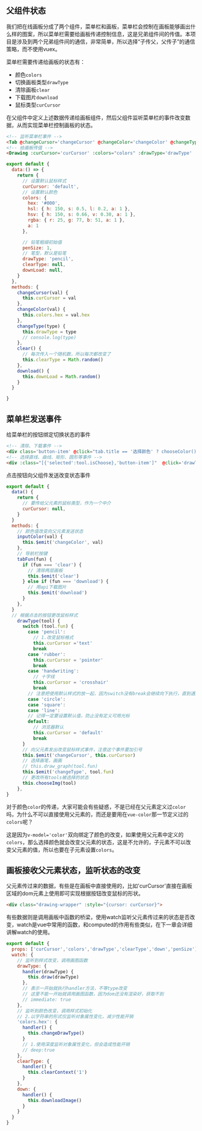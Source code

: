 ## 父组件状态
我们把在线画板分成了两个组件，菜单栏和画板，菜单栏会控制在画板能够画出什么样的图案，所以菜单栏需要给画板传递控制信息，这是兄弟组件间的传值。本项目是涉及到两个兄弟组件间的通信，非常简单，所以选择“子传父，父传子”的通信策略，而不使用vuex。

菜单栏需要传递给画板的状态有：
- 颜色`colors`
- 切换画板类型`drawType`
- 清除画板`clear`
- 下载图片`download`
- 鼠标类型`curCursor`

在父组件中定义上述数据传递给画板组件，然后父组件监听菜单栏的事件改变数据，从而实现菜单栏控制画板的状态。
```html
<!-- 监听菜单栏事件 -->
<Tab @changeCursor='changeCursor' @changeColor='changeColor' @changeType='changeType' @clear='clear' @download='download'></Tab>
<!-- 给画板传值 -->
<Drawing :curCursor='curCursor' :colors="colors" :drawType='drawType' :clearType='clearType' :downLoad='downLoad'></Drawing>
```
```javascript
export default {
  data:() => {
    return {
      // 设置默认鼠标样式
      curCursor: 'default',
      // 设置默认颜色
      colors: {
        hex: '#000',
        hsl: { h: 150, s: 0.5, l: 0.2, a: 1 },
        hsv: { h: 150, s: 0.66, v: 0.30, a: 1 },
        rgba: { r: 25, g: 77, b: 51, a: 1 },
        a: 1
      },

      // 铅笔粗细初始值
      penSize: 1,
      // 笔型，默认是铅笔
      drawType: 'pencil',
      clearType: null,
      downLoad: null,
    }
  },
  methods: {
    changeCursor(val) {
      this.curCursor = val
    },
    changeColor(val) {
      this.colors.hex = val.hex
    },
    changeType(type) {
      this.drawType = type
      // console.log(type)
    },
    clear() {
      // 每次传入一个随机数，所以每次都改变了
      this.clearType = Math.random()
    },
    download() {
      this.downLoad = Math.random()
    }
  }

}
```
## 菜单栏发送事件
给菜单栏的按钮绑定切换状态的事件
```html
<!-- 清除、下载事件 -->
<div class='button-item' @click="tab.title == '选择颜色' ? chooseColor() : tabFun(tab.fun)"><span class="iconfont">{{tab.icon}}</span></div>
<!-- 选择直线、曲线、矩形、圆形等事件 -->
<div :class="[{'selected':tool.isChoose},'button-item']"  @click='drawType(tool)'><span class="iconfont">{{tool.icon}}</span></div>
```
点击按钮向父组件发送改变状态事件
```javascript
export default {
  data() {
    return {
      // 要传给父元素的鼠标类型，作为一个中介
      curCursor: null,
    }
  }
  methods: {
    // 颜色值改变向父元素发送状态
    inputColor(val) {
      this.$emit('changeColor', val)
    },
    // 导航栏按键
    tabFun(fun) {
      if (fun === 'clear') {
        // 清除两层画板
        this.$emit('clear')
      } else if (fun === 'download') {
        // 用api下载图片
        this.$emit('download')
      }
    },
  }
  // 根据点击的按钮更改鼠标样式
    drawType(tool) {
      switch (tool.fun) {
        case 'pencil':
          // 1.改变鼠标格式
          this.curCursor ='text'
          break
        case 'rubber':
          this.curCursor = 'pointer'
          break
        case 'handwriting':
          // 十字线
          this.curCursor = 'crosshair'
          break
        // 注意把使用默认样式的放一起，因为switch没有break会继续向下执行，直到遇到break
        case 'circle':
        case 'square':
        case 'line':
        // 记得一定要设置默认值，防止没有定义可用光标
        default:
          // 浏览器默认
          this.curCursor = 'default'
          break
      }
      // 向父元素发出改变鼠标样式事件，注意这个事件要加引号
      this.$emit('changeCursor', this.curCursor)
      // 选择画笔，画画
      // this.draw_graph(tool.fun)
      this.$emit('changeType', tool.fun)
      // 更改所有tools被选择的状态
      this.chooseImg(tool)
    },
}
```
对于颜色`color`的传递，大家可能会有些疑惑，不是已经在父元素定义过`color`吗，为什么不可以直接使用父元素的，而还是要用在`vue-color`那一节定义过的`colors`呢？

这是因为`v-model='color'`双向绑定了颜色的改变，如果使用父元素中定义的`colors`，那么选择颜色就会改变父元素的状态，这是不允许的，子元素不可以改变父元素的值，所以也要在子元素设置`colors`。
## 画板接收父元素状态，监听状态的改变
父元素传过来的数据，有些是在画板中直接使用的，比如'curCursor'直接在画板区域的dom元素上使用即可实现根据按钮改变鼠标的形状。
```html
<div class="drawing-wrapper" :style="{cursor: curCursor}">
```
有些数据则是调用画板中函数的桥梁，使用watch监听父元素传过来的状态是否改变，watch是vue中常用的函数，和computed的作用有些类似，在下一章会详细讲解watch的使用。
```javascript
export default {
  props: ['curCursor','colors','drawType','clearType','down','penSize'],
  watch: {
    // 监听到样式改变，调用画图函数
    drawType: {
      handler(drawType) {
        this.draw(drawType)
      },
      // 表示一开始就执行handler方法，不等type改变
      // 这里不能一开始就调用画图函数，因为dom还没有渲染好，获取不到
      // immediate: true
    },
    // 监听到颜色改变，调用样式初始化
    // 2.以字符串的形式仅监听对象属性变化，减少性能开销
    'colors.hex': {
      handler() {
        this.changeDrawType()
      }
      // 1.使用深度监听对象属性变化，但会造成性能开销
      // deep:true
    },
    clearType: {
      handler() {
        this.clearContext('1')
      }
    },
    down: {
      handler() {
        this.downloadImage()
      }
    }
  }
}
```
